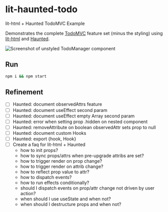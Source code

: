 # lit-haunted-todo
lit-html + Haunted TodoMVC Example

Demonstrates the complete [TodoMVC](http://todomvc.com/) feature set (minus the styling) using [lit-html](https://polymer.github.io/lit-html/) and [Haunted](https://www.npmjs.com/package/@matthewp/haunted).

![Screenshot of unstyled TodoManager component](https://user-images.githubusercontent.com/206228/48176335-8b72b380-e2dd-11e8-92b0-3ac1fb15a2dc.png)

## Run

```sh
npm i && npm start
```

## Refinement
* [ ] Haunted: document observedAttrs feature
* [ ] Haunted: document useEffect second param
* [ ] Haunted: document useEffect empty Array second param
* [ ] Haunted: error when setting prop .hidden on nested component
* [ ] Haunted: removeAttribute on boolean observedAttr sets prop to null
* [ ] Haunted: document custom Hooks
* [ ] Haunted: export {hook, Hook}
* [ ] Create a faq for lit-html + Haunted
  * how to init props?
  * how to sync props/attrs when pre-upgrade attribs are set?
  * how to trigger render on prop change?
  * how to trigger render on attrib change?
  * how to reflect prop value to attr?
  * how to dispatch events?
  * how to run effects conditionally?
  * should I dispatch events on prop/attr change not driven by user action?
  * when should I use useState and when not?
  * when should I destructure props and when not?
